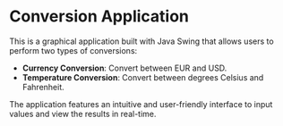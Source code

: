 # Conversion Application  

This is a graphical application built with Java Swing that allows users to perform two types of conversions:  

- **Currency Conversion**: Convert between EUR and USD.  
- **Temperature Conversion**: Convert between degrees Celsius and Fahrenheit.  

The application features an intuitive and user-friendly interface to input values and view the results in real-time.
